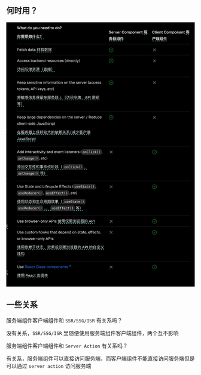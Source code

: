## 何时用？

![alt text](image-52.png)

## 一些关系

服务端组件客户端组件和 `SSR/SSG/ISR` 有关系吗？

没有关系，`SSR/SSG/ISR` 里随便使用服务端组件客户端组件，两个互不影响

服务端组件客户端组件和 `Server Action` 有关系吗？

有关系，服务端组件可以直接访问服务端，而客户端组件不能直接访问服务端但是可以通过 `server action` 访问服务端
